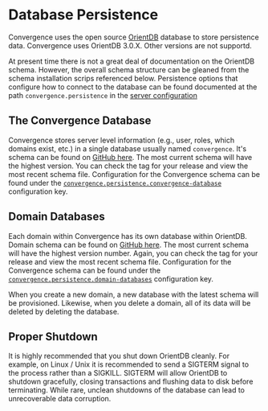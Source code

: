 # Database Persistence
Convergence uses the open source [OrientDB](https://orientdb.org/) database to store persistence data. Convergence uses OrientDB 3.0.X.  Other versions are not supportd. 

At present time there is not a great deal of documentation on the OrientDB schema.  However, the overall schema structure can be gleaned from the schema installation scrips referenced below.  Persistence options that configure how to connect to the database can be found documented at the path `convergence.persistence` in the [server configuration](https://github.com/convergencelabs/convergence-server/blob/master/src/main/resources/reference.conf)

## The Convergence Database
Convergence stores server level information (e.g., user, roles, which domains exist, etc.) in a single database usually named `convergence`.  It's schema can be found on [GitHub here](https://github.com/convergencelabs/convergence-server/tree/master/src/main/resources/com/convergencelabs/convergence/server/db/schema/convergence/schemas).  The most current schema will have the highest version.  You can check the tag for your release and view the most recent schema file.  Configuration for the Convergence schema can be found under the [`convergence.persistence.convergence-database`](https://github.com/convergencelabs/convergence-server/blob/master/src/main/resources/reference.conf) configuration key.

## Domain Databases
Each domain within Convergence has its own database within OrientDB.  Domain schema can be found on [GitHub here](https://github.com/convergencelabs/convergence-server/tree/master/src/main/resources/com/convergencelabs/convergence/server/db/schema/domain/schemas).  The most current schema will have the highest version number.  Again, you can check the tag for your release and view the most recent schema file.  Configuration for the Convergence schema can be found under the [`convergence.persistence.domain-databases`](https://github.com/convergencelabs/convergence-server/blob/master/src/main/resources/reference.conf) configuration key.

When you create a new domain, a new database with the latest schema will be provisioned.  Likewise, when you delete a domain, all of its data will be deleted by deleting the database.

## Proper Shutdown
It is highly recommended that you shut down OrientDB cleanly.  For example, on Linux / Unix it is recommended to send a SIGTERM signal to the process rather than a SIGKILL.  SIGTERM will allow OrientDB to shutdown gracefully, closing transactions and flushing data to disk before terminating.  While rare, unclean shutdowns of the database can lead to unrecoverable data corruption.